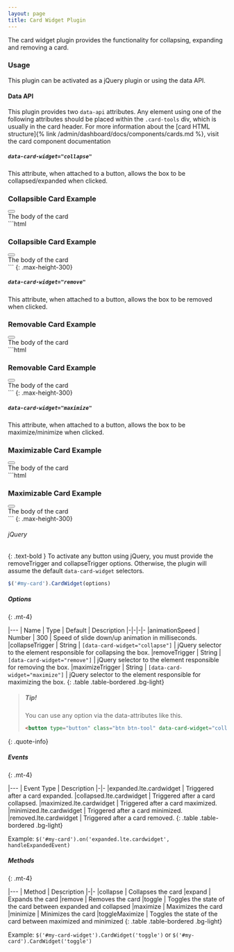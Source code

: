 ```yaml
---
layout: page
title: Card Widget Plugin
---
```


The card widget plugin provides the functionality for collapsing, expanding and removing a card. 

### Usage

This plugin can be activated as a jQuery plugin or using the data API. 

#### Data API

This plugin provides two `data-api` attributes. Any element using one of the following attributes should be placed within the `.card-tools` div, which is usually in the card header. For more information about the [card HTML structure]{% link /admin/dashboard/docs/components/cards.md %}, visit the card component documentation 

##### `data-card-widget="collapse"`

This attribute, when attached to a button, allows the box to be collapsed/expanded when clicked. 

<div class="row">
  <div class="col-12 col-md-4">
     <div class="card">
      <div class="card-header">
        <h3 class="card-title">Collapsible Card Example</h3>
        <div class="card-tools">
          <button type="button" class="btn btn-tool" data-card-widget="collapse"><i class="fas fa-minus"></i></button>
        </div>
      </div>
      <div class="card-body">
        The body of the card
      </div>
    </div>
  </div>
  <div class="col-12 col-md-8" markdown="1">
```html
<div class="card">
  <div class="card-header">
    <h3 class="card-title">Collapsible Card Example</h3>
    <div class="card-tools">
      <!-- Collapse Button -->
      <button type="button" class="btn btn-tool" data-card-widget="collapse"><i class="fas fa-minus"></i></button>
    </div>
    <!-- /.card-tools -->
  </div>
  <!-- /.card-header -->
  <div class="card-body">
    The body of the card
  </div>
  <!-- /.card-body -->
</div>
<!-- /.card -->
```
{: .max-height-300}
  </div>
</div>

##### `data-card-widget="remove"`

This attribute, when attached to a button, allows the box to be removed when clicked. 

<div class="row">
  <div class="col-12 col-md-4">
     <div class="card">
      <div class="card-header">
        <h3 class="card-title">Removable Card Example</h3>
        <div class="card-tools">
          <button type="button" class="btn btn-tool" data-card-widget="remove"><i class="fas fa-times"></i></button>
        </div>
      </div>
      <div class="card-body">
        The body of the card
      </div>
    </div>
  </div>
  <div class="col-12 col-md-8" markdown="1">
```html
<div class="card">
  <div class="card-header">
    <h3 class="card-title">Removable Card Example</h3>
    <div class="card-tools">
      <!-- Remove Button -->
      <button type="button" class="btn btn-tool" data-card-widget="remove"><i class="fas fa-times"></i></button>
    </div>
    <!-- /.card-tools -->
  </div>
  <!-- /.card-header -->
  <div class="card-body">
    The body of the card
  </div>
  <!-- /.card-body -->
</div>
<!-- /.card -->
```
{: .max-height-300}
  </div>
</div>

##### `data-card-widget="maximize"`

This attribute, when attached to a button, allows the box to be maximize/minimize when clicked. 

<div class="row">
  <div class="col-12 col-md-4">
     <div class="card">
      <div class="card-header">
        <h3 class="card-title">Maximizable Card Example</h3>
        <div class="card-tools">
          <button type="button" class="btn btn-tool" data-card-widget="maximize"><i class="fas fa-expand"></i></button>
        </div>
      </div>
      <div class="card-body">
        The body of the card
      </div>
    </div>
  </div>
  <div class="col-12 col-md-8" markdown="1">
```html
<div class="card">
  <div class="card-header">
    <h3 class="card-title">Maximizable Card Example</h3>
    <div class="card-tools">
      <!-- Maximize Button -->
      <button type="button" class="btn btn-tool" data-card-widget="maximize"><i class="fas fa-expand"></i></button>
    </div>
    <!-- /.card-tools -->
  </div>
  <!-- /.card-header -->
  <div class="card-body">
    The body of the card
  </div>
  <!-- /.card-body -->
</div>
<!-- /.card -->
```
{: .max-height-300}
  </div>
</div>


###### jQuery
{: .text-bold }
To activate any button using jQuery, you must provide the removeTrigger and collapseTrigger options. Otherwise, the plugin will assume the default `data-card-widget` selectors. 

```js
$('#my-card').CardWidget(options)
```

##### Options
{: .mt-4}

|---
| Name | Type | Default | Description
|-|-|-|-
|animationSpeed | Number | 300 | Speed of slide down/up animation in milliseconds.
|collapseTrigger | String | `[data-card-widget="collapse"]` | jQuery selector to the element responsible for collapsing the box.
|removeTrigger | String | `[data-card-widget="remove"]` | jQuery selector to the element responsible for removing the box.
|maximizeTrigger | String | `[data-card-widget="maximize"]` | jQuery selector to the element responsible for maximizing the box.
{: .table .table-bordered .bg-light}

> ##### Tip!
> You can use any option via the data-attributes like this.
> ```html
> <button type="button" class="btn btn-tool" data-card-widget="collapse" data-animation-speed="1000"><i class="fas fa-minus"></i></button>
> ```
{: .quote-info}

##### Events
{: .mt-4}

|---
| Event Type | Description
|-|-
|expanded.lte.cardwidget | Triggered after a card expanded.
|collapsed.lte.cardwidget | Triggered after a card collapsed.
|maximized.lte.cardwidget | Triggered after a card maximized.
|minimized.lte.cardwidget | Triggered after a card minimized.
|removed.lte.cardwidget | Triggered after a card removed.
{: .table .table-bordered .bg-light}

Example: `$('#my-card').on('expanded.lte.cardwidget', handleExpandedEvent)`


##### Methods
{: .mt-4}

|---
| Method | Description
|-|-
|collapse | Collapses the card
|expand | Expands the card
|remove | Removes the card
|toggle | Toggles the state of the card between expanded and collapsed
|maximize | Maximizes the card
|minimize | Minimizes the card
|toggleMaximize | Toggles the state of the card between maximized and minimized
{: .table .table-bordered .bg-light}

Example: `$('#my-card-widget').CardWidget('toggle')` or `$('#my-card').CardWidget('toggle')`
